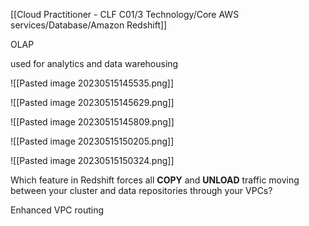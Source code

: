 [[Cloud Practitioner - CLF C01/3 Technology/Core AWS services/Database/Amazon Redshift]] 

OLAP 

used for analytics and data warehousing

![[Pasted image 20230515145535.png]]

![[Pasted image 20230515145629.png]]

![[Pasted image 20230515145809.png]]

![[Pasted image 20230515150205.png]]

![[Pasted image 20230515150324.png]]

Which feature in Redshift forces all **COPY** and **UNLOAD** traffic moving between your cluster and data repositories through your VPCs?

Enhanced VPC routing
